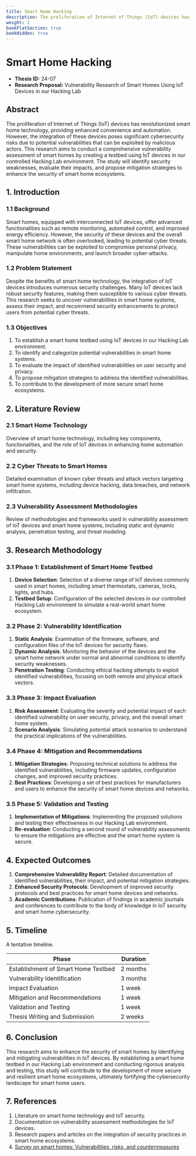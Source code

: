 ```yaml
---
title: Smart Home Hacking
description: The proliferation of Internet of Things (IoT) devices has revolutionized smart home technology, providing enhanced convenience and automation. However, the integration of these devices poses significant cybersecurity risks due to potential vulnerabilities that can be exploited by malicious actors. This research aims to conduct a comprehensive vulnerability assessment of smart homes by creating a testbed using IoT devices in our controlled Hacking Lab environment. The study will identify security weaknesses, evaluate their impacts, and propose mitigation strategies to enhance the security of smart home ecosystems.
weight: 2
bookFlatSection: true
bookHidden: true
---
```


# Smart Home Hacking

- **Thesis ID:** 24-07
- **Research Proposal:** Vulnerability Research of Smart Homes Using IoT Devices in our Hacking Lab

## Abstract

The proliferation of Internet of Things (IoT) devices has revolutionized smart home technology, providing enhanced convenience and automation. However, the integration of these devices poses significant cybersecurity risks due to potential vulnerabilities that can be exploited by malicious actors. This research aims to conduct a comprehensive vulnerability assessment of smart homes by creating a testbed using IoT devices in our controlled Hacking Lab environment. The study will identify security weaknesses, evaluate their impacts, and propose mitigation strategies to enhance the security of smart home ecosystems.

## 1. Introduction

### 1.1 Background

Smart homes, equipped with interconnected IoT devices, offer advanced functionalities such as remote monitoring, automated control, and improved energy efficiency. However, the security of these devices and the overall smart home network is often overlooked, leading to potential cyber threats. These vulnerabilities can be exploited to compromise personal privacy, manipulate home environments, and launch broader cyber-attacks.

### 1.2 Problem Statement

Despite the benefits of smart home technology, the integration of IoT devices introduces numerous security challenges. Many IoT devices lack robust security features, making them susceptible to various cyber threats. This research seeks to uncover vulnerabilities in smart home systems, assess their impact, and recommend security enhancements to protect users from potential cyber threats.

### 1.3 Objectives

1. To establish a smart home testbed using IoT devices in our Hacking Lab environment.
2. To identify and categorize potential vulnerabilities in smart home systems.
3. To evaluate the impact of identified vulnerabilities on user security and privacy.
4. To propose mitigation strategies to address the identified vulnerabilities.
5. To contribute to the development of more secure smart home ecosystems.

## 2. Literature Review

### 2.1 Smart Home Technology

Overview of smart home technology, including key components, functionalities, and the role of IoT devices in enhancing home automation and security.

### 2.2 Cyber Threats to Smart Homes

Detailed examination of known cyber threats and attack vectors targeting smart home systems, including device hacking, data breaches, and network infiltration.

### 2.3 Vulnerability Assessment Methodologies

Review of methodologies and frameworks used in vulnerability assessment of IoT devices and smart home systems, including static and dynamic analysis, penetration testing, and threat modeling.

## 3. Research Methodology

### 3.1 Phase 1: Establishment of Smart Home Testbed

1. **Device Selection**: Selection of a diverse range of IoT devices commonly used in smart homes, including smart thermostats, cameras, locks, lights, and hubs.
2. **Testbed Setup**: Configuration of the selected devices in our controlled Hacking Lab environment to simulate a real-world smart home ecosystem.

### 3.2 Phase 2: Vulnerability Identification

1. **Static Analysis**: Examination of the firmware, software, and configuration files of the IoT devices for security flaws.
2. **Dynamic Analysis**: Monitoring the behavior of the devices and the smart home network under normal and abnormal conditions to identify security weaknesses.
3. **Penetration Testing**: Conducting ethical hacking attempts to exploit identified vulnerabilities, focusing on both remote and physical attack vectors.

### 3.3 Phase 3: Impact Evaluation

1. **Risk Assessment**: Evaluating the severity and potential impact of each identified vulnerability on user security, privacy, and the overall smart home system.
2. **Scenario Analysis**: Simulating potential attack scenarios to understand the practical implications of the vulnerabilities.

### 3.4 Phase 4: Mitigation and Recommendations

1. **Mitigation Strategies**: Proposing technical solutions to address the identified vulnerabilities, including firmware updates, configuration changes, and improved security practices.
2. **Best Practices**: Developing a set of best practices for manufacturers and users to enhance the security of smart home devices and networks.

### 3.5 Phase 5: Validation and Testing

1. **Implementation of Mitigations**: Implementing the proposed solutions and testing their effectiveness in our Hacking Lab environment.
2. **Re-evaluation**: Conducting a second round of vulnerability assessments to ensure the mitigations are effective and the smart home system is secure.

## 4. Expected Outcomes

1. **Comprehensive Vulnerability Report**: Detailed documentation of identified vulnerabilities, their impact, and potential mitigation strategies.
2. **Enhanced Security Protocols**: Development of improved security protocols and best practices for smart home devices and networks.
3. **Academic Contributions**: Publication of findings in academic journals and conferences to contribute to the body of knowledge in IoT security and smart home cybersecurity.

## 5. Timeline

A tentative timeline.

| Phase                        | Duration   |
|------------------------------|------------|
| Establishment of Smart Home Testbed | 2 months   |
| Vulnerability Identification | 3 months   |
| Impact Evaluation            | 1 week   |
| Mitigation and Recommendations| 1 week   |
| Validation and Testing       | 1 week   |
| Thesis Writing and Submission| 2 weeks    |

## 6. Conclusion

This research aims to enhance the security of smart homes by identifying and mitigating vulnerabilities in IoT devices. By establishing a smart home testbed in our Hacking Lab environment and conducting rigorous analysis and testing, this study will contribute to the development of more secure and resilient smart home ecosystems, ultimately fortifying the cybersecurity landscape for smart home users.

## 7. References

1. Literature on smart home technology and IoT security.
2. Documentation on vulnerability assessment methodologies for IoT devices.
3. Research papers and articles on the integration of security practices in smart home ecosystems.
4. [Survey on smart homes: Vulnerabilities, risks, and countermeasures](https://www.sciencedirect.com/science/article/pii/S016740482200075X)

